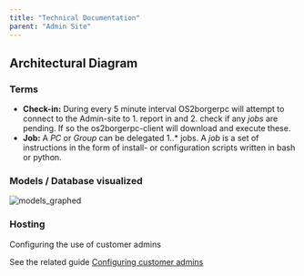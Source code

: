 ```yaml
---
title: "Technical Documentation"
parent: "Admin Site"
---
```


## Architectural Diagram


### Terms

* **Check-in:** During every 5 minute interval OS2borgerpc will attempt to connect to the Admin-site to 1. report in and 2. check if any *jobs* are pending. If so the os2borgerpc-client will download and execute these.
* **Job:** A *PC* or *Group* can be delegated 1..* jobs. A *job* is a set of instructions in the form of install- or configuration scripts written in bash or python.


### Models / Database visualized
![models_graphed](https://github.com/user-attachments/assets/211dbe3c-4993-4fef-b953-9450a492bcba)


### Hosting

Configuring the use of customer admins

See the related guide [Configuring customer admins](https://github.com/OS2borgerPC/admin-site/raw/development/admin_site/static/docs/configuring_customer_admins.pdf)
